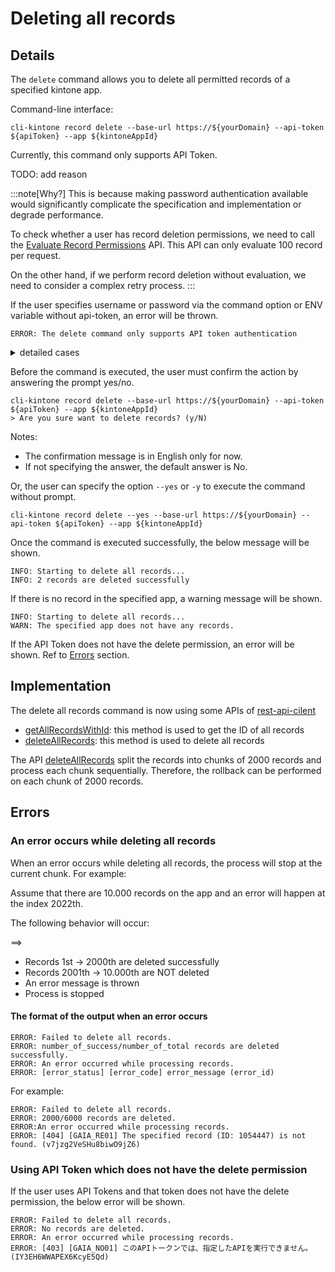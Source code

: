 # Deleting all records

## Details

The `delete` command allows you to delete all permitted records of a specified kintone app.

Command-line interface:

```shell
cli-kintone record delete --base-url https://${yourDomain} --api-token ${apiToken} --app ${kintoneAppId}
```

Currently, this command only supports API Token.

TODO: add reason

:::note[Why?]
This is because making password authentication available would significantly complicate the specification and implementation or degrade performance.

To check whether a user has record deletion permissions, we need to call the [Evaluate Record Permissions](https://kintone.dev/en/docs/kintone/rest-api/apps/evaluate-record-permissions/) API.
This API can only evaluate 100 record per request.

On the other hand, if we perform record deletion without evaluation, we need to consider a complex retry process.
:::

If the user specifies username or password via the command option or ENV variable without api-token, an error will be thrown.

```shell
ERROR: The delete command only supports API token authentication
```

<details>
<summary>detailed cases</summary>

username: set by option or ENV or none
password: set by option or ENV or none
api-token: set by option or ENV
=> Do not throw the error message

username: set by option or ENV
password: set by option or ENV
api-token: none
=> throw the error message

username: set by option or ENV
password: none
api-token: none
=> throw the error message

username: none
password: set by option or ENV
api-token: none
=> throw the error message

</details>

Before the command is executed, the user must confirm the action by answering the prompt yes/no.

```shell
cli-kintone record delete --base-url https://${yourDomain} --api-token ${apiToken} --app ${kintoneAppId}
> Are you sure want to delete records? (y/N)
```

Notes:

- The confirmation message is in English only for now.
- If not specifying the answer, the default answer is No.

Or, the user can specify the option `--yes` or `-y` to execute the command without prompt.

```shell
cli-kintone record delete --yes --base-url https://${yourDomain} --api-token ${apiToken} --app ${kintoneAppId}
```

Once the command is executed successfully, the below message will be shown.

```shell
INFO: Starting to delete all records...
INFO: 2 records are deleted successfully
```

If there is no record in the specified app, a warning message will be shown.

```shell
INFO: Starting to delete all records...
WARN: The specified app does not have any records.
```

If the API Token does not have the delete permission, an error will be shown. Ref to [Errors](#errors) section.

## Implementation

The delete all records command is now using some APIs of [rest-api-cilent](https://github.com/kintone/js-sdk/tree/master/packages/rest-api-client)

- [getAllRecordsWithId](https://github.com/kintone/js-sdk/blob/master/packages/rest-api-client/docs/record.md#getallrecordswithid): this method is used to get the ID of all records
- [deleteAllRecords](https://github.com/kintone/js-sdk/blob/master/packages/rest-api-client/docs/record.md#deleteallrecords): this method is used to delete all records

The API [deleteAllRecords](https://github.com/kintone/js-sdk/blob/master/packages/rest-api-client/docs/record.md#deleteallrecords) split the records into chunks of 2000 records and process each chunk sequentially. Therefore, the rollback can be performed on each chunk of 2000 records.

## Errors

### An error occurs while deleting all records

When an error occurs while deleting all records, the process will stop at the current chunk. For example:

Assume that there are 10.000 records on the app and an error will happen at the index 2022th.

The following behavior will occur:

==>

- Records 1st → 2000th are deleted successfully
- Records 2001th → 10.000th are NOT deleted
- An error message is thrown
- Process is stopped

#### The format of the output when an error occurs

```shell
ERROR: Failed to delete all records.
ERROR: number_of_success/number_of_total records are deleted successfully.
ERROR: An error occurred while processing records.
ERROR: [error_status] [error_code] error_message (error_id)
```

For example:

```shell
ERROR: Failed to delete all records.
ERROR: 2000/6000 records are deleted.
ERROR:An error occurred while processing records.
ERROR: [404] [GAIA_RE01] The specified record (ID: 1054447) is not found. (v7jzg2VeSHu8biwO9jZ6)
```

### Using API Token which does not have the delete permission

If the user uses API Tokens and that token does not have the delete permission, the below error will be shown.

```shell
ERROR: Failed to delete all records.
ERROR: No records are deleted.
ERROR: An error occurred while processing records.
ERROR: [403] [GAIA_NO01] このAPIトークンでは、指定したAPIを実行できません。 (IY3EH6WWAPEX6KcyE5Qd)
```
